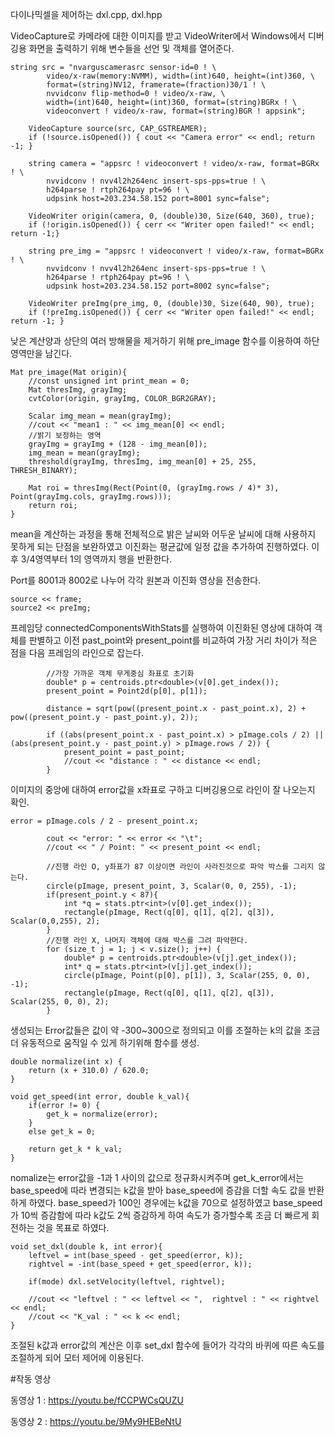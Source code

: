 다이나믹셀을 제어하는 dxl.cpp, dxl.hpp

VideoCapture로 카메라에 대한 이미지를 받고 VideoWriter에서 Windows에서 디버깅용 화면을 출력하기 위해 변수들을 선언 및 객체를 열어준다.

```
string src = "nvarguscamerasrc sensor-id=0 ! \
        video/x-raw(memory:NVMM), width=(int)640, height=(int)360, \
        format=(string)NV12, framerate=(fraction)30/1 ! \
        nvvidconv flip-method=0 ! video/x-raw, \
        width=(int)640, height=(int)360, format=(string)BGRx ! \
        videoconvert ! video/x-raw, format=(string)BGR ! appsink";
    
    VideoCapture source(src, CAP_GSTREAMER);
    if (!source.isOpened()) { cout << "Camera error" << endl; return -1; }

    string camera = "appsrc ! videoconvert ! video/x-raw, format=BGRx ! \
        nvvidconv ! nvv4l2h264enc insert-sps-pps=true ! \
        h264parse ! rtph264pay pt=96 ! \
        udpsink host=203.234.58.152 port=8001 sync=false";
    
    VideoWriter origin(camera, 0, (double)30, Size(640, 360), true);
    if (!origin.isOpened()) { cerr << "Writer open failed!" << endl; return -1;}

    string pre_img = "appsrc ! videoconvert ! video/x-raw, format=BGRx ! \
        nvvidconv ! nvv4l2h264enc insert-sps-pps=true ! \
        h264parse ! rtph264pay pt=96 ! \
        udpsink host=203.234.58.152 port=8002 sync=false";

    VideoWriter preImg(pre_img, 0, (double)30, Size(640, 90), true);
    if (!preImg.isOpened()) { cerr << "Writer open failed!" << endl; return -1; }

```

낮은 계산양과 상단의 여러 방해물을 제거하기 위해 pre_image 함수를 이용하여 하단 영역만을 남긴다.
```
Mat pre_image(Mat origin){
    //const unsigned int print_mean = 0;
    Mat thresImg, grayImg;
    cvtColor(origin, grayImg, COLOR_BGR2GRAY);

    Scalar img_mean = mean(grayImg);
    //cout << "mean1 : " << img_mean[0] << endl;
    //밝기 보정하는 영역
    grayImg = grayImg + (128 - img_mean[0]);
    img_mean = mean(grayImg);
    threshold(grayImg, thresImg, img_mean[0] + 25, 255, THRESH_BINARY);

    Mat roi = thresImg(Rect(Point(0, (grayImg.rows / 4)* 3), Point(grayImg.cols, grayImg.rows)));
    return roi;
}
```
mean을 계산하는 과정을 통해 전체적으로 밝은 날씨와 어두운 날씨에 대해 사용하지 못하게 되는 단점을 보완하였고 이진화는 평균값에 일정 값을 추가하여 진행하였다. 이후 3/4영역부터 1의 영역까지 행을 반환한다.


Port를 8001과 8002로 나누어 각각 원본과 이진화 영상을 전송한다.
```
source << frame;
source2 << preImg;
```

프레임당 connectedComponentsWithStats를 실행하여 이진화된 영상에 대하여 객체를 판별하고 이전 past_point와 present_point를 비교하여 가장 거리 차이가 적은 점을 다음 프레임의 라인으로 잡는다.

```
        //가장 가까운 객체 무게중심 좌표로 초기화
        double* p = centroids.ptr<double>(v[0].get_index());
        present_point = Point2d(p[0], p[1]);

        distance = sqrt(pow((present_point.x - past_point.x), 2) + pow((present_point.y - past_point.y), 2));
        
        if ((abs(present_point.x - past_point.x) > pImage.cols / 2) || (abs(present_point.y - past_point.y) > pImage.rows / 2)) {
            present_point = past_point;
            //cout << "distance : " << distance << endl;
        }
```

이미지의 중앙에 대하여 error값을 x좌표로 구하고 디버깅용으로 라인이 잘 나오는지 확인.
```
error = pImage.cols / 2 - present_point.x;

        cout << "error: " << error << "\t";
        //cout << " / Point: " << present_point << endl;

        //진행 라인 O, y좌표가 87 이상이면 라인이 사라진것으로 파악 박스를 그리지 않는다.
        circle(pImage, present_point, 3, Scalar(0, 0, 255), -1);
        if(present_point.y < 87){
            int *q = stats.ptr<int>(v[0].get_index());
            rectangle(pImage, Rect(q[0], q[1], q[2], q[3]), Scalar(0,0,255), 2);
        }
        //진행 라인 X, 나머지 객체에 대해 박스를 그려 파악한다.
        for (size_t j = 1; j < v.size(); j++) {
            double* p = centroids.ptr<double>(v[j].get_index());
            int* q = stats.ptr<int>(v[j].get_index());
            circle(pImage, Point(p[0], p[1]), 3, Scalar(255, 0, 0), -1);
            rectangle(pImage, Rect(q[0], q[1], q[2], q[3]), Scalar(255, 0, 0), 2);
        }
```

생성되는 Error값들은 값이 약 -300~300으로 정의되고 이를 조절하는 k의 값을 조금 더 유동적으로 움직일 수 있게 하기위해
함수를 생성.

```
double normalize(int x) {
    return (x + 310.0) / 620.0;
}

void get_speed(int error, double k_val){
    if(error != 0) {
        get_k = normalize(error);
    }
    else get_k = 0;

    return get_k * k_val;
}
```
nomalize는 error값을 -1과 1 사이의 값으로 정규화시켜주며 get_k_error에서는 base_speed에 따라 변경되는 k값을 받아 base_speed에 증감을 더할 속도 값을 반환하게 하였다.
base_speed가 100인 경우에는 k값을 70으로 설정하였고 base_speed가 10씩 증감함에 따라 k값도 2씩 증감하게 하여 속도가 증가할수록 조금 더 빠르게 회전하는 것을 목표로 하였다.

```
void set_dxl(double k, int error){
    leftvel = int(base_speed - get_speed(error, k));
    rightvel = -int(base_speed + get_speed(error, k));
        
    if(mode) dxl.setVelocity(leftvel, rightvel);
        
    //cout << "leftvel : " << leftvel << ",  rightvel : " << rightvel << endl;
    //cout << "K_val : " << k << endl;    
}
```
조절된 k값과 error값의 계산은 이후 set_dxl 함수에 들어가 각각의 바퀴에 따른 속도를 조절하게 되어 모터 제어에 이용된다.



#작동 영상

동영상 1 : https://youtu.be/fCCPWCsQUZU

동영상 2 : https://youtu.be/9My9HEBeNtU

